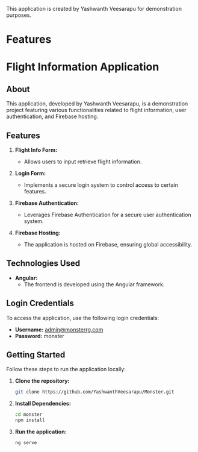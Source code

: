 This application is created by Yashwanth Veesarapu for demonstration purposes.

# Features

# Flight Information Application

## About

This application, developed by Yashwanth Veesarapu, is a demonstration project featuring various functionalities related to flight information, user authentication, and Firebase hosting.

## Features

1. **Flight Info Form:**

   - Allows users to input retrieve flight information.

2. **Login Form:**

   - Implements a secure login system to control access to certain features.

3. **Firebase Authentication:**

   - Leverages Firebase Authentication for a secure user authentication system.

4. **Firebase Hosting:**
   - The application is hosted on Firebase, ensuring global accessibility.

## Technologies Used

- **Angular:**
  - The frontend is developed using the Angular framework.

## Login Credentials

To access the application, use the following login credentials:

- **Username:** admin@monsterrg.com
- **Password:** monster

## Getting Started

Follow these steps to run the application locally:

1. **Clone the repository:**

   ```bash
   git clone https://github.com/YashwanthVeesarapu/Monster.git

   ```

2. **Install Dependencies:**

   ```bash
   cd monster
   npm install

   ```

3. **Run the application:**
   ```bash
   ng serve
   ```
